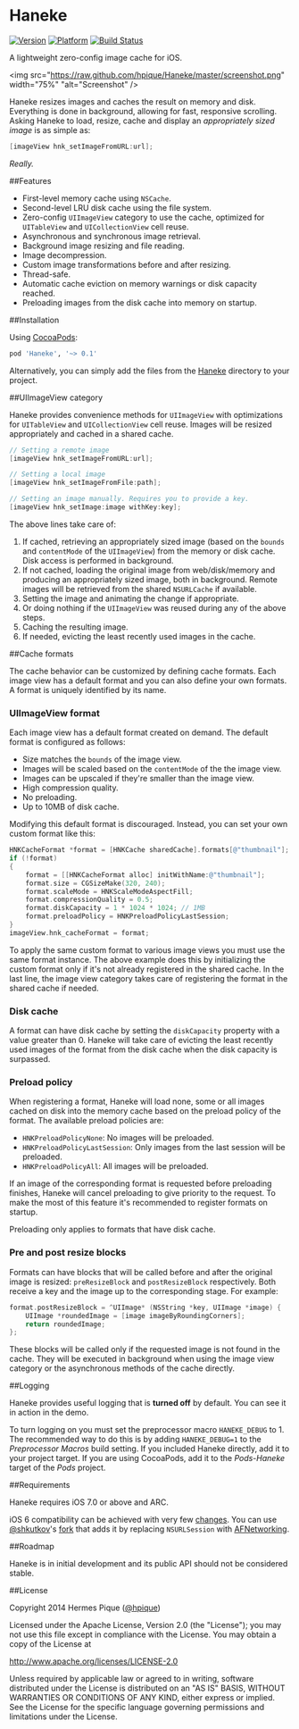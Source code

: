 Haneke
======
[![Version](https://cocoapod-badges.herokuapp.com/v/Haneke/badge.png)](http://cocoadocs.org/docsets/Haneke) [![Platform](https://cocoapod-badges.herokuapp.com/p/Haneke/badge.png)](http://cocoadocs.org/docsets/Haneke) [![Build Status](https://travis-ci.org/hpique/Haneke.png)](https://travis-ci.org/hpique/Haneke)

A lightweight zero-config image cache for iOS.

<img src="https://raw.github.com/hpique/Haneke/master/screenshot.png" width="75%" "alt="Screenshot" />

Haneke resizes images and caches the result on memory and disk. Everything is done in background, allowing for fast, responsive scrolling. Asking Haneke to load, resize, cache and display an *appropriately sized image* is as simple as:

```objective-c
[imageView hnk_setImageFromURL:url];
```

_Really._

##Features

* First-level memory cache using `NSCache`.
* Second-level LRU disk cache using the file system.
* Zero-config `UIImageView` category to use the cache, optimized for `UITableView` and `UICollectionView` cell reuse.
* Asynchronous and synchronous image retrieval.
* Background image resizing and file reading.
* Image decompression.
* Custom image transformations before and after resizing.
* Thread-safe.
* Automatic cache eviction on memory warnings or disk capacity reached.
* Preloading images from the disk cache into memory on startup.

##Installation

Using [CocoaPods](http://cocoapods.org/):

```ruby
pod 'Haneke', '~> 0.1'
```

Alternatively, you can simply add the files from the [Haneke](https://github.com/hpique/Haneke/tree/master/Haneke) directory to your project.

##UIImageView category

Haneke provides convenience methods for `UIImageView` with optimizations for `UITableView` and `UICollectionView` cell reuse. Images will be resized appropriately and cached in a shared cache.

```objective-c
// Setting a remote image
[imageView hnk_setImageFromURL:url];

// Setting a local image
[imageView hnk_setImageFromFile:path];

// Setting an image manually. Requires you to provide a key.
[imageView hnk_setImage:image withKey:key];
```

The above lines take care of:

1. If cached, retrieving an appropriately sized image (based on the `bounds` and `contentMode` of the `UIImageView`) from the memory or disk cache. Disk access is performed in background.
2. If not cached, loading the original image from web/disk/memory and producing an appropriately sized image, both in background. Remote images will be retrieved from the shared `NSURLCache` if available.
3. Setting the image and animating the change if appropriate.
4. Or doing nothing if the `UIImageView` was reused during any of the above steps.
5. Caching the resulting image.
6. If needed, evicting the least recently used images in the cache.


##Cache formats

The cache behavior can be customized by defining cache formats. Each image view has a default format and you can also define your own formats. A format is uniquely identified by its name.

### UIImageView format

Each image view has a default format created on demand. The default format is configured as follows:

* Size matches the `bounds` of the image view.
* Images will be scaled based on the `contentMode` of the the image view.
* Images can be upscaled if they're smaller than the image view.
* High compression quality.
* No preloading.
* Up to 10MB of disk cache.

Modifying this default format is discouraged. Instead, you can set your own custom format like this:

```objective-c
HNKCacheFormat *format = [HNKCache sharedCache].formats[@"thumbnail"];
if (!format)
{
	format = [[HNKCacheFormat alloc] initWithName:@"thumbnail"];
	format.size = CGSizeMake(320, 240);
	format.scaleMode = HNKScaleModeAspectFill;
	format.compressionQuality = 0.5;
	format.diskCapacity = 1 * 1024 * 1024; // 1MB
	format.preloadPolicy = HNKPreloadPolicyLastSession;
}
imageView.hnk_cacheFormat = format;
```

To apply the same custom format to various image views you must use the same format instance. The above example does this by initializing the custom format only if it's not already registered in the shared cache. In the last line, the image view category takes care of registering the format in the shared cache if needed.

### Disk cache

A format can have disk cache by setting the `diskCapacity` property with a value greater than 0. Haneke will take care of evicting the least recently used images of the format from the disk cache when the disk capacity is surpassed.

### Preload policy

When registering a format, Haneke will load none, some or all images cached on disk into the memory cache based on the preload policy of the format. The available preload policies are:

* `HNKPreloadPolicyNone`: No images will be preloaded.
* `HNKPreloadPolicyLastSession`: Only images from the last session will be preloaded.
* `HNKPreloadPolicyAll`: All images will be preloaded.

If an image of the corresponding format is requested before preloading finishes, Haneke will cancel preloading to give priority to the request. To make the most of this feature it's recommended to register formats on startup.

Preloading only applies to formats that have disk cache.

### Pre and post resize blocks

Formats can have blocks that will be called before and after the original image is resized: `preResizeBlock` and `postResizeBlock` respectively. Both receive a key and the image up to the corresponding stage. For example:

```objective-c
format.postResizeBlock = ^UIImage* (NSString *key, UIImage *image) {
    UIImage *roundedImage = [image imageByRoundingCorners];
    return roundedImage;
};
```

These blocks will be called only if the requested image is not found in the cache. They will be executed in background when using the image view category or the asynchronous methods of the cache directly.

##Logging

Haneke provides useful logging that is **turned off** by default. You can see it in action in the demo.

To turn logging on you must set the preprocessor macro `HANEKE_DEBUG` to 1. The recommended way to do this is by adding `HANEKE_DEBUG=1` to the *Preprocessor Macros* build setting. If you included Haneke directly, add it to your project target. If you are using CocoaPods, add it to the *Pods-Haneke* target of the *Pods* project.


##Requirements

Haneke requires iOS 7.0 or above and ARC. 

iOS 6 compatibility can be achieved with very few [changes](https://github.com/hpique/Haneke/pull/17). You can use [@shkutkov](https://github.com/shkutkov)'s [fork](https://github.com/shkutkov/Haneke) that adds it by replacing `NSURLSession` with [AFNetworking](https://github.com/AFNetworking/AFNetworking).

##Roadmap

Haneke is in initial development and its public API should not be considered stable.

##License

 Copyright 2014 Hermes Pique ([@hpique](https://twitter.com/hpique))
 
 Licensed under the Apache License, Version 2.0 (the "License");
 you may not use this file except in compliance with the License.
 You may obtain a copy of the License at
 
 http://www.apache.org/licenses/LICENSE-2.0
 
 Unless required by applicable law or agreed to in writing, software
 distributed under the License is distributed on an "AS IS" BASIS,
 WITHOUT WARRANTIES OR CONDITIONS OF ANY KIND, either express or implied.
 See the License for the specific language governing permissions and
 limitations under the License.
